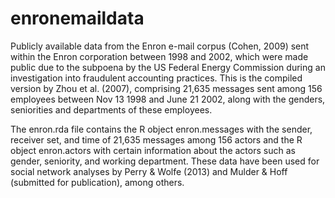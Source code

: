 # enronemaildata

Publicly available data from the Enron e-mail corpus (Cohen, 2009) sent within the Enron corporation between 1998 and 2002, which were made public due to the subpoena by the US Federal Energy Commission during an investigation into fraudulent accounting practices. This is the compiled version by Zhou et al. (2007), comprising 21,635 messages sent among 156 employees between Nov 13 1998 and June 21 2002, along with the genders, seniorities and departments of these employees.

The enron.rda file contains the R object enron.messages with the sender, receiver set, and time of 21,635 messages among 156 actors and the R object enron.actors with certain information about the actors such as gender, seniority, and working department. These data have been used for social network analyses by Perry & Wolfe (2013) and Mulder & Hoff (submitted for publication), among others.
